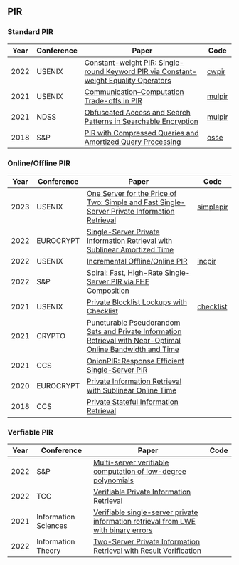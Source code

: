 ## PIR
### Standard PIR
|Year|Conference|Paper|Code|
|-|-|-|-|
|2022|USENIX|[Constant-weight PIR: Single-round Keyword PIR via Constant-weight Equality Operators](https://www.usenix.org/system/files/sec22-mahdavi.pdf)|[cwpir](https://github.com/RasoulAM/constant-weight-pir)
|2021|USENIX|[Communication–Computation Trade-offs in PIR](https://eprint.iacr.org/2017/1142.pdf)|[mulpir](https://github.com/microsoft/sealpir)
|2021|NDSS|[Obfuscated Access and Search Patterns in Searchable Encryption](https://arxiv.org/pdf/2102.09651.pdf)|[mulpir](https://github.com/microsoft/sealpir)
|2018|S&P|[PIR with Compressed Queries and Amortized Query Processing](https://eprint.iacr.org/2017/1142.pdf)|[osse](https://github.com/z6shang/OSSE)


### Online/Offline PIR
|Year|Conference|Paper|Code|
|-|-|-|-|
|2023|USENIX|[One Server for the Price of Two: Simple and Fast Single-Server Private Information Retrieval](https://www.usenix.org/system/files/sec23summer_27-henzinger-prepub.pdf)|[simplepir](https://github.com/ahenzinger/simplepir)
|2022|EUROCRYPT|[Single-Server Private Information Retrieval with Sublinear Amortized Time](https://eprint.iacr.org/2022/081.pdf)|
|2022|USENIX|[Incremental Offline/Online PIR](https://eprint.iacr.org/2021/1438.pdf)|[incpir](https://github.com/eniac/incpir)
|2022|S&P|[Spiral: Fast, High-Rate Single-Server PIR via FHE Composition](https://eprint.iacr.org/2021/345.pdf)|
|2021|USENIX|[Private Blocklist Lookups with Checklist](https://eprint.iacr.org/2021/345.pdf)|[checklist](https://github.com/dimakogan/checklist)
|2021|CRYPTO|[Puncturable Pseudorandom Sets and Private Information Retrieval with Near-Optimal Online Bandwidth and Time](https://eprint.iacr.org/2020/1592.pdf)|
|2021|CCS|[OnionPIR: Response Efficient Single-Server PIR](https://eprint.iacr.org/2021/1081.pdf)|
|2020|EUROCRYPT|[Private Information Retrieval with Sublinear Online Time](https://eprint.iacr.org/2019/1075.pdf)|
|2018|CCS|[Private Stateful Information Retrieval](https://eprint.iacr.org/2018/1083.pdf)|

### Verfiable PIR
|Year|Conference|Paper|Code|
|-|-|-|-|
|2022|S&P|[Multi-server verifiable computation of low-degree polynomials](https://arxiv.org/pdf/2104.12331.pdf)
|2022|TCC|[Verifiable Private Information Retrieval](https://eprint.iacr.org/2022/1560.pdf)
|2021|Information Sciences|[Verifiable single-server private information retrieval from LWE with binary errors](https://reader.elsevier.com/reader/sd/pii/S0020025520308483?token=0F57DA939F314358C292B61758E4116EA4F1E430F89674B1E2DB0742BB4A5FC73E2E12501B9C673E308CBB9FE0C3F599&originRegion=us-east-1&originCreation=20230112134701)
|2022|Information Theory|[Two-Server Private Information Retrieval with Result Verification](https://ieeexplore.ieee.org/stamp/stamp.jsp?tp=&arnumber=9834706)


